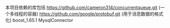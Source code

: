本项目依赖的库包括
	https://github.com/cameron314/concurrentqueue.git (一个多线程的容器)
	https://github.com/google/protobuf.git (用于消息数据的格式化)
	boost_1.65.1
	MysqlConnector